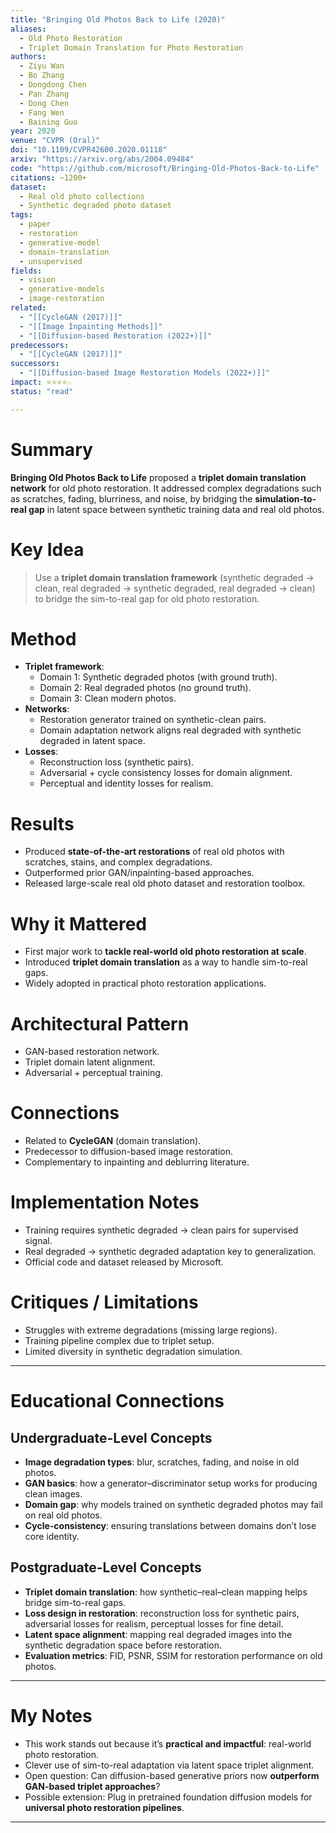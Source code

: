 ```yaml
---
title: "Bringing Old Photos Back to Life (2020)"
aliases:
  - Old Photo Restoration
  - Triplet Domain Translation for Photo Restoration
authors:
  - Ziyu Wan
  - Bo Zhang
  - Dongdong Chen
  - Pan Zhang
  - Dong Chen
  - Fang Wen
  - Baining Guo
year: 2020
venue: "CVPR (Oral)"
doi: "10.1109/CVPR42600.2020.01118"
arxiv: "https://arxiv.org/abs/2004.09484"
code: "https://github.com/microsoft/Bringing-Old-Photos-Back-to-Life"
citations: ~1200+
dataset:
  - Real old photo collections
  - Synthetic degraded photo dataset
tags:
  - paper
  - restoration
  - generative-model
  - domain-translation
  - unsupervised
fields:
  - vision
  - generative-models
  - image-restoration
related:
  - "[[CycleGAN (2017)]]"
  - "[[Image Inpainting Methods]]"
  - "[[Diffusion-based Restoration (2022+)]]"
predecessors:
  - "[[CycleGAN (2017)]]"
successors:
  - "[[Diffusion-based Image Restoration Models (2022+)]]"
impact: ⭐⭐⭐⭐☆
status: "read"

---
```


# Summary
**Bringing Old Photos Back to Life** proposed a **triplet domain translation network** for old photo restoration. It addressed complex degradations such as scratches, fading, blurriness, and noise, by bridging the **simulation-to-real gap** in latent space between synthetic training data and real old photos.

# Key Idea
> Use a **triplet domain translation framework** (synthetic degraded → clean, real degraded → synthetic degraded, real degraded → clean) to bridge the sim-to-real gap for old photo restoration.

# Method
- **Triplet framework**:  
  - Domain 1: Synthetic degraded photos (with ground truth).  
  - Domain 2: Real degraded photos (no ground truth).  
  - Domain 3: Clean modern photos.  
- **Networks**:  
  - Restoration generator trained on synthetic-clean pairs.  
  - Domain adaptation network aligns real degraded with synthetic degraded in latent space.  
- **Losses**:  
  - Reconstruction loss (synthetic pairs).  
  - Adversarial + cycle consistency losses for domain alignment.  
  - Perceptual and identity losses for realism.  

# Results
- Produced **state-of-the-art restorations** of real old photos with scratches, stains, and complex degradations.  
- Outperformed prior GAN/inpainting-based approaches.  
- Released large-scale real old photo dataset and restoration toolbox.  

# Why it Mattered
- First major work to **tackle real-world old photo restoration at scale**.  
- Introduced **triplet domain translation** as a way to handle sim-to-real gaps.  
- Widely adopted in practical photo restoration applications.  

# Architectural Pattern
- GAN-based restoration network.  
- Triplet domain latent alignment.  
- Adversarial + perceptual training.  

# Connections
- Related to **CycleGAN** (domain translation).  
- Predecessor to diffusion-based image restoration.  
- Complementary to inpainting and deblurring literature.  

# Implementation Notes
- Training requires synthetic degraded → clean pairs for supervised signal.  
- Real degraded → synthetic degraded adaptation key to generalization.  
- Official code and dataset released by Microsoft.  

# Critiques / Limitations
- Struggles with extreme degradations (missing large regions).  
- Training pipeline complex due to triplet setup.  
- Limited diversity in synthetic degradation simulation.  

---

# Educational Connections

## Undergraduate-Level Concepts
- **Image degradation types**: blur, scratches, fading, and noise in old photos.  
- **GAN basics**: how a generator–discriminator setup works for producing clean images.  
- **Domain gap**: why models trained on synthetic degraded photos may fail on real old photos.  
- **Cycle-consistency**: ensuring translations between domains don’t lose core identity.  

## Postgraduate-Level Concepts
- **Triplet domain translation**: how synthetic–real–clean mapping helps bridge sim-to-real gaps.  
- **Loss design in restoration**: reconstruction loss for synthetic pairs, adversarial losses for realism, perceptual losses for fine detail.  
- **Latent space alignment**: mapping real degraded images into the synthetic degradation space before restoration.  
- **Evaluation metrics**: FID, PSNR, SSIM for restoration performance on old photos.  


---

# My Notes
- This work stands out because it’s **practical and impactful**: real-world photo restoration.  
- Clever use of sim-to-real adaptation via latent space triplet alignment.  
- Open question: Can diffusion-based generative priors now **outperform GAN-based triplet approaches**?  
- Possible extension: Plug in pretrained foundation diffusion models for **universal photo restoration pipelines**.  

---
